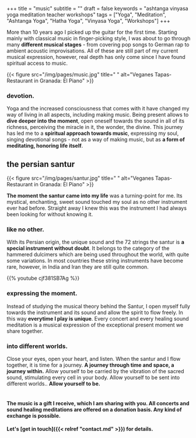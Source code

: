 +++
title = "music"
subtitle = ""
draft = false
keywords = "ashtanga vinyasa yoga meditation teacher workshops"
tags = ["Yoga", "Meditation", "Ashtanga Yoga", "Hatha Yoga", "Vinyasa Yoga", "Workshops"]
+++

More than 10 years ago I picked up the guitar for the first time. Starting mainly with classical music in finger-picking style, I was about to go through many **different musical stages** - from covering pop songs to German rap to ambient acoustic improvisations. All of these are still part of my current musical expression, however, real depth has only come since I have found spiritual access to music. 

{{< figure src="/img/pages/music.jpg" title=" "
alt="Veganes Tapas-Restaurant in Granada: El Piano" >}}

### devotion.

Yoga and the increased consciousness that comes with it have changed my way of living in all aspects, including making music. Being present allows to **dive deeper into the moment**, open oneself towards the sound in all of its richness, perceiving the miracle in it, the wonder, the divine. This journey has led me to a **spiritual approach towards music**, expressing my soul, singing devotional songs - not as a way of making music, but as **a form of meditating, honoring life itself**.

## the persian santur

{{< figure src="/img/pages/santur.jpg" title=" "
alt="Veganes Tapas-Restaurant in Granada: El Piano" >}}

**The moment the santur came into my life** was a turning-point for me. Its mystical, enchanting, sweet sound touched my soul as no other instrument ever had before. Straight away I knew this was the instrument I had always been looking for without knowing it. 

### like no other.

With its Persian origin, the unique sound and the 72 strings the santur is **a special instrument without doubt**. It belongs to the category of the hammered dulcimers which are being used throughout the world, with quite some variations. In most countries these string instruments have become rare, however, in India and Iran they are still quite common.

{{% youtube cjf381SB7Ag %}}

### expressing the moment.

Instead of studying the musical theory behind the Santur, I open myself fully towards the instrument and its sound and allow the spirit to flow freely. In this way **everytime I play is unique**. Every concert and every healing sound meditation is a musical expression of the exceptional present moment we share together.

### into different worlds.

Close your eyes, open your heart, and listen. When the santur and I flow together, it is time for a journey. **A journey through time and space, a journey within.** Allow yourself to be carried by the vibration of the sacred sound, stimulating every cell in your body. Allow yourself to be sent into different worlds.. **Allow yourself to be.**
<br/><br/>

#### The music is a gift I receive, which I am sharing with you. All concerts and sound healing meditations are offered on a donation basis. Any kind of exchange is possible. 
#### Let's [get in touch]({{< relref "contact.md" >}}) for details.


